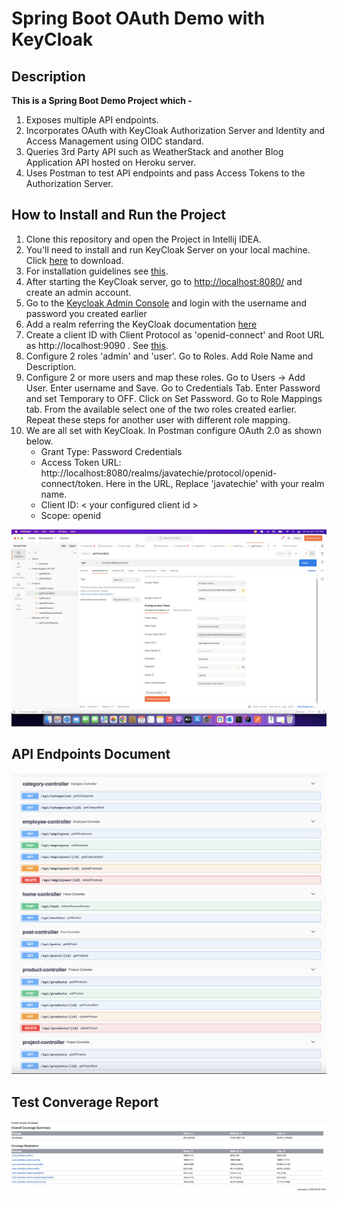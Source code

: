 # Spring Boot OAuth Demo with KeyCloak

## Description
**This is a Spring Boot Demo Project which -**
1. Exposes multiple API endpoints.
2. Incorporates OAuth with KeyCloak Authorization Server and Identity and Access Management using OIDC standard.
3. Queries 3rd Party API such as WeatherStack and another Blog Application API hosted on Heroku server.
4. Uses Postman to test API endpoints and pass Access Tokens to the Authorization Server.


## How to Install and Run the Project
1. Clone this repository and open the Project in Intellij IDEA.
2. You'll need to install and run KeyCloak Server on your local machine. Click [here](https://github.com/keycloak/keycloak/releases/download/18.0.2/keycloak-18.0.2.zip) to download.
3. For installation guidelines see [this](https://www.keycloak.org/getting-started/getting-started-zip).
4. After starting the KeyCloak server, go to [http://localhost:8080/](http://localhost:8080/) and create an admin account.
5. Go to the [Keycloak Admin Console](http://localhost:8080/admin) and login with the username and password you created earlier
6. Add a realm referring the KeyCloak documentation [here](https://www.keycloak.org/getting-started/getting-started-zip#_create_a_realm)
7. Create a client ID with Client Protocol as 'openid-connect' and Root URL as http://localhost:9090 . See [this](https://www.keycloak.org/getting-started/getting-started-zip#_secure_your_first_app).
8. Configure 2 roles 'admin' and 'user'. Go to Roles. Add Role Name and Description.
9. Configure 2 or more users and map these roles. Go to Users -> Add User. Enter username and Save. Go to Credentials Tab. Enter Password and set Temporary to OFF.  Click on Set Password. Go to Role Mappings tab. From the available select one of the two roles created earlier. Repeat these steps for another user with different role mapping.
10. We are all set with KeyCloak. In Postman configure OAuth 2.0 as shown below.
    - Grant Type: Password Credentials 
    - Access Token URL: http://localhost:8080/realms/javatechie/protocol/openid-connect/token. Here in the URL, Replace 'javatechie' with your realm name. 
    - Client ID:  < your configured client id >
    - Scope: openid

![](./src/main/resources/static/img/postman_config.png)

## API Endpoints Document

![](./src/main/resources/static/img/api-doc-2.png)

## Test Converage Report

![](./src/main/resources/static/img/test-coverage.png)




